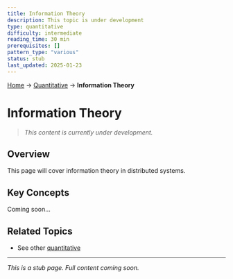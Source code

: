 ```yaml
---
title: Information Theory
description: This topic is under development
type: quantitative
difficulty: intermediate
reading_time: 30 min
prerequisites: []
pattern_type: "various"
status: stub
last_updated: 2025-01-23
---
```


<!-- Navigation -->
[Home](../index.md) → [Quantitative](index.md) → **Information Theory**

# Information Theory

> *This content is currently under development.*

## Overview

This page will cover information theory in distributed systems.

## Key Concepts

Coming soon...

## Related Topics

- See other [quantitative](index.md)

---

*This is a stub page. Full content coming soon.*
